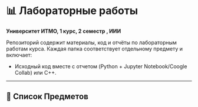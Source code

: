# 📊 Лабораторные работы
**Университет ИТМО, 1 курс, 2 семестр , ИИИ**  


Репозиторий содержит материалы, код и отчёты по лабораторным работам курса. Каждая папка соответствует отдельному предмету и включает:  
- Исходный код вместе с отчетом (Python + Jupyter Notebook/Coogle Collab) или C++.  
---

## 🧪 Список Предметов
